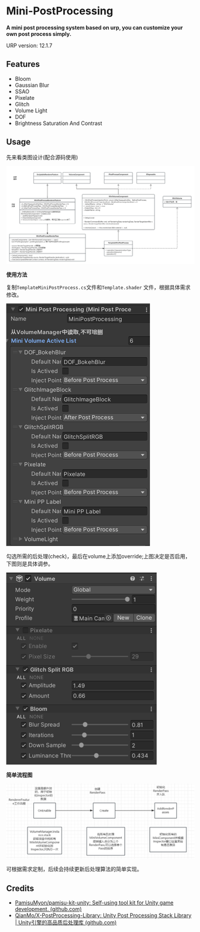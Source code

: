 # Mini-PostProcessing
**A mini post processing system based on urp, you can customize your own post process simply.**

URP version: 12.1.7

## Features

* Bloom
* Gaussian Blur
* SSAO
* Pixelate
* Glitch
* Volume Light
* DOF
* Brightness Saturation And Contrast

## Usage

先来看类图设计(配合源码使用)

![](Readme/MiniPostProcess.png)

**使用方法**

复制`TemplateMiniPostProcess.cs`文件和`Template.shader` 文件，根据具体需求修改。

![image-20240120084543706](Readme/Inspector.png)

勾选所需的后处理(check)，最后在volume上添加override;上图决定是否启用，下图则是具体调参。

![image-20240120094930002](Readme/volumeEditor.png)

**简单流程图**

![image-20240120080706408](Readme/miniBasic.png)

可根据需求定制，后续会持续更新后处理算法的简单实现。



## Credits

* [PamisuMyon/pamisu-kit-unity: Self-using tool kit for Unity game development. (github.com)](https://github.com/PamisuMyon/pamisu-kit-unity)
* [QianMo/X-PostProcessing-Library: Unity Post Processing Stack Library | Unity引擎的高品质后处理库 (github.com)](https://github.com/QianMo/X-PostProcessing-Library)
